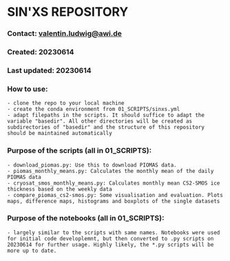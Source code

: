 # SIN'XS REPOSITORY 


###  Contact: valentin.ludwig@awi.de
###  Created: 20230614
### Last updated: 20230614

###   How to use:
    - clone the repo to your local machine
    - create the conda environment from 01_SCRIPTS/sinxs.yml
    - adapt filepaths in the scripts. It should suffice to adapt the variable "basedir". All other directories will be created as subdirectories of "basedir" and the structure of this repository should be maintained automatically
### Purpose of the scripts (all in 01_SCRIPTS):
    - download_piomas.py: Use this to download PIOMAS data. 
    - piomas_monthly_means.py: Calculates the monthly mean of the daily PIOMAS data
    - cryosat_smos_monthly_means.py: Calculates monthly mean CS2-SMOS ice thickness based on the weekly data
    - compare_piomas_cs2-smos.py: Some visualisation and evaluation. Plots maps, difference maps, histograms and boxplots of the single datasets

### Purpose of the notebooks (all in 01_SCRIPTS):
    - largely similar to the scripts with same names. Notebooks were used for initial code developlemnt, but then converted to .py scripts on 20230614 for further usage. Highly likely, the *.py scripts will be more up to date.

